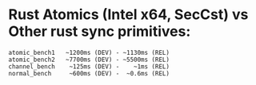 # Rust Atomics (Intel x64, SecCst) vs Other rust sync primitives:
```
atomic_bench1   ~1200ms (DEV) - ~1130ms (REL)
atomic_bench2   ~7700ms (DEV) - ~5500ms (REL)
channel_bench    ~125ms (DEV) -    ~1ms (REL)
normal_bench     ~600ms (DEV) -  ~0.6ms (REL)
```
